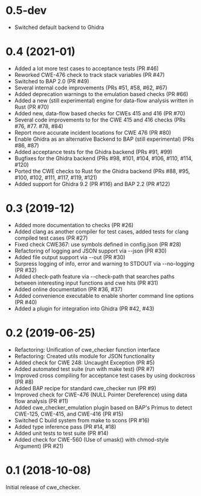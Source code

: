 0.5-dev
====

-   Switched default backend to Ghidra

0.4 (2021-01)
====

-   Added a lot more test cases to acceptance tests (PR #46)
-   Reworked CWE-476 check to track stack variables (PR #47)
-   Switched to BAP 2.0 (PR #49)
-   Several internal code improvements (PRs #51, #58, #62, #67)
-   Added deprecation warnings to the emulation based checks (PR #66)
-   Added a new (still experimental) engine for data-flow analysis written in Rust (PR #70)
-   Added new, data-flow based checks for CWEs 415 and 416 (PR #70)
-   Several code improvements to for the CWE 415 and 416 checks (PRs #76, #77. #78, #84)
-   Report more accurate incident locations for CWE 476 (PR #80)
-   Enable Ghidra as an alternative Backend to BAP (still experimental) (PRs #86, #87)
-   Added acceptance tests for the Ghidra backend (PRs #91, #99)
-   Bugfixes for the Ghidra backend (PRs #98, #101, #104, #106, #110, #114, #120)
-   Ported the CWE checks to Rust for the Ghidra backend (PRs #88, #95, #100, #102, #111, #117, #119, #121)
-   Added support for Ghidra 9.2 (PR #116) and BAP 2.2 (PR #122)

0.3 (2019-12)
====

-   Added more documentation to checks (PR #26)
-   Added clang as another compiler for test cases, added tests for clang compiled test cases (PR #27)
-   Fixed check CWE367: use symbols defined in config.json (PR #28)
-   Refactoring of logging and JSON support via --json (PR #30)
-   Added file output support via --out (PR #30)
-   Surpress logging of info, error and warning to STDOUT via --no-logging (PR #32)
-   Added check-path feature via --check-path that searches paths between interesting input functions and cwe hits (PR #31)
-   Added online documentation (PR #36, #37)
-   Added convenience executable to enable shorter command line options (PR #40)
-   Added a plugin for integration into Ghidra (PR #42, #43)

0.2 (2019-06-25)
=====

-   Refactoring: Unification of cwe_checker function interface
-   Refactoring: Created utils module for JSON functionality
-   Added check for CWE 248: Uncaught Exception (PR #5)
-   Added automated test suite (run with make test) (PR #7)
-   Improved cross compiling for acceptance test cases by using dockcross (PR #8)
-   Added BAP recipe for standard cwe_checker run (PR #9)
-   Improved check for CWE-476 (NULL Pointer Dereference) using data flow analysis (PR #11)
-   Added cwe_checker_emulation plugin based on BAP's Primus to detect CWE-125, CWE-415, and CWE-416 (PR #15)
-   Switched C build system from make to scons (PR #16)
-   Added type inference pass (PR #14, #18)
-   Added unit tests to test suite (PR #14)
-   Added check for CWE-560 (Use of umask() with chmod-style Argument) (PR #21)

0.1 (2018-10-08)
=====

Initial release of cwe_checker.
